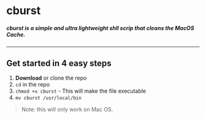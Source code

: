 # cburst



##### cburst is a simple and ultra lightweight shll scrip that cleans the MacOS Cache.

_______________

## Get started in 4 easy steps

1. **Download** or clone the repo
2. ```cd``` in  the repo
3. ```chmod +x cburst``` - This will make the file executable
4. ```mv cburst /usr/local/bin ```

> Note: this will only work on Mac OS.
